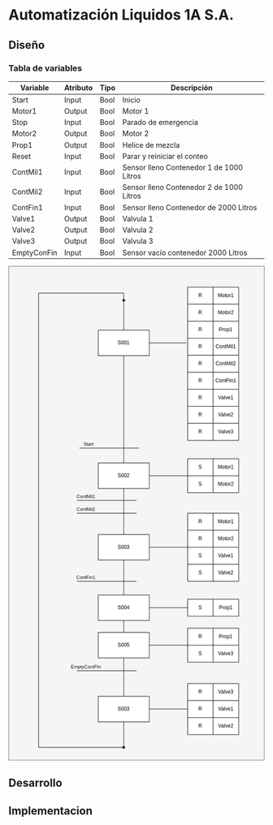 # Automatización Liquidos 1A S.A.
## Diseño

### Tabla de variables
| Variable    | Atributo | Tipo | Descripción                              |
| ----------- | -------- | ---- | ---------------------------------------- |
| Start       | Input    | Bool | Inicio                                   |
| Motor1      | Output   | Bool | Motor 1                                  |
| Stop        | Input    | Bool | Parado de emergencia                     |
| Motor2      | Output   | Bool | Motor 2                                  |
| Prop1       | Output   | Bool | Helice de mezcla                         |
| Reset       | Input    | Bool | Parar y reiniciar el conteo              |
| ContMil1    | Input    | Bool | Sensor lleno Contenedor 1 de 1000 Litros |
| ContMil2    | Input    | Bool | Sensor lleno Contenedor 2 de 1000 Litros |
| ContFin1    | Input    | Bool | Sensor lleno Contenedor de 2000 Litros   |
| Valve1      | Output   | Bool | Valvula 1                                |
| Valve2      | Output   | Bool | Valvula 2                                |
| Valve3      | Output   | Bool | Valvula 3                                |
| EmptyConFin | Input    | Bool | Sensor vacío contenedor 2000 Litros      |

![Diagrama Función Secuencial](diagramaSeq.png)

## Desarrollo
## Implementacion